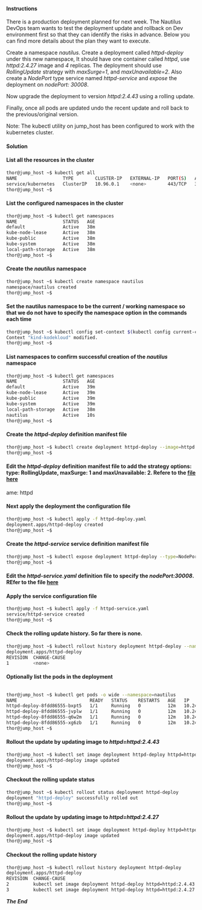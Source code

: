#### Instructions

There is a production deployment planned for next week. The Nautilus DevOps team wants to test the deployment update and rollback on Dev environment first so that they can identify the risks in advance. Below you can find more details about the plan they want to execute.



Create a namespace *nautilus*. Create a deployment called *httpd-deploy* under this new namespace, It should have one container called *httpd*, use *httpd:2.4.27* image and *4* replicas. The deployment should use *RollingUpdate* strategy with *maxSurge=1*, and *maxUnavailable=2*. Also create a *NodePort* type service named *httpd-service* and *expose* the deployment on *nodePort: 30008*.

Now upgrade the deployment to version *httpd:2.4.43* using a rolling update.

Finally, once all pods are updated undo the recent update and roll back to the previous/original version.

Note: The kubectl utility on jump_host has been configured to work with the kubernetes cluster.

#### Solution

#### List all the resources in the cluster
```bash
thor@jump_host ~$ kubectl get all
NAME                 TYPE        CLUSTER-IP   EXTERNAL-IP   PORT(S)   AGE
service/kubernetes   ClusterIP   10.96.0.1    <none>        443/TCP   38m
thor@jump_host ~$ 
```

#### List the configured namespaces in the cluster

```bash
thor@jump_host ~$ kubectl get namespaces
NAME                 STATUS   AGE
default              Active   38m
kube-node-lease      Active   38m
kube-public          Active   38m
kube-system          Active   38m
local-path-storage   Active   38m
thor@jump_host ~$ 
```

#### Create the *nautilus* namespace
```bash
thor@jump_host ~$ kubectl create namespace nautilus
namespace/nautilus created
thor@jump_host ~$ 
```

#### Set the nautilus namespace to be the current / working namespace so that we do not have to specify the namespace option in the commands each time

```bash
thor@jump_host ~$ kubectl config set-context $(kubectl config current-context) --namespace=nautilus
Context "kind-kodekloud" modified.
thor@jump_host ~$ 
```


#### List namespaces to confirm successful creation of the *nautilus* namespace
```bash
thor@jump_host ~$ kubectl get namespaces
NAME                 STATUS   AGE
default              Active   39m
kube-node-lease      Active   39m
kube-public          Active   39m
kube-system          Active   39m
local-path-storage   Active   38m
nautilus             Active   10s
thor@jump_host ~$ 
```



#### Create the *httpd-deploy* definition manifest file
```bash
thor@jump_host ~$ kubectl create deployment httpd-deploy --image=httpd:2.4.27 --replicas=4 --namespace=nautilus --dry-run=client -o yaml > httpd-deploy.yaml
thor@jump_host ~$ 
```


#### Edit the *httpd-deploy* definition manifest file to add the strategy options: type: RollingUpdate, maxSurge: 1 and maxUnavailable: 2. Refere to the [file here](httpd-deploy.yaml)
ame: httpd

#### Next apply the deployment the configuration file

```bash
thor@jump_host ~$ kubectl apply -f httpd-deploy.yaml 
deployment.apps/httpd-deploy created
thor@jump_host ~$ 
```

#### Create the *httpd-service* service definition manifest file
```bash
thor@jump_host ~$ kubectl expose deployment httpd-deploy --type=NodePort  --port=80 --name=httpd-service --dry-run=client -o yaml > httpd-service.yaml
thor@jump_host ~$ 
```

#### Edit the *httpd-service.yaml* definition file to specify the *nodePort:30008*. REfer to the file [here]()


#### Apply the service configuration file
```bash
thor@jump_host ~$ kubectl apply -f httpd-service.yaml 
service/httpd-service created
thor@jump_host ~$ 
```

#### Check the rolling update history. So far there is none.

```bash
thor@jump_host ~$ kubectl rollout history deployment httpd-deploy --namespace=nautilus
deployment.apps/httpd-deploy 
REVISION  CHANGE-CAUSE
1         <none>
```

#### Optionally list the pods in the deployment
```bash

thor@jump_host ~$ kubectl get pods -o wide --namespace=nautilus
NAME                           READY   STATUS    RESTARTS   AGE   IP           NODE                      NOMINATED NODE   READINESS GATES
httpd-deploy-8fdd86555-bxpt5   1/1     Running   0          12m   10.244.0.7   kodekloud-control-plane   <none>           <none>
httpd-deploy-8fdd86555-jvplw   1/1     Running   0          12m   10.244.0.6   kodekloud-control-plane   <none>           <none>
httpd-deploy-8fdd86555-q6w2m   1/1     Running   0          12m   10.244.0.8   kodekloud-control-plane   <none>           <none>
httpd-deploy-8fdd86555-xg6zb   1/1     Running   0          12m   10.244.0.5   kodekloud-control-plane   <none>           <none>
thor@jump_host ~$ 
```
#### Rollout the update by updating image to *httpd=httpd:2.4.43*
```bash
thor@jump_host ~$ kubectl set image deployment httpd-deploy httpd=httpd:2.4.43 --record
deployment.apps/httpd-deploy image updated
thor@jump_host ~$ 
```

#### Checkout the rolling update status
```bash
thor@jump_host ~$ kubectl rollout status deployment httpd-deploy
deployment "httpd-deploy" successfully rolled out
thor@jump_host ~$ 
```

#### Rollout the update by updating image to *httpd=httpd:2.4.27*

```bash
thor@jump_host ~$ kubectl set image deployment httpd-deploy httpd=httpd:2.4.27 --record
deployment.apps/httpd-deploy image updated
thor@jump_host ~$ 
```

#### Checkout the rolling update history
```bash
thor@jump_host ~$ kubectl rollout history deployment httpd-deploy 
deployment.apps/httpd-deploy 
REVISION  CHANGE-CAUSE
2         kubectl set image deployment httpd-deploy httpd=httpd:2.4.43 --record=true
3         kubectl set image deployment httpd-deploy httpd=httpd:2.4.27 --record=true
```

***The End***